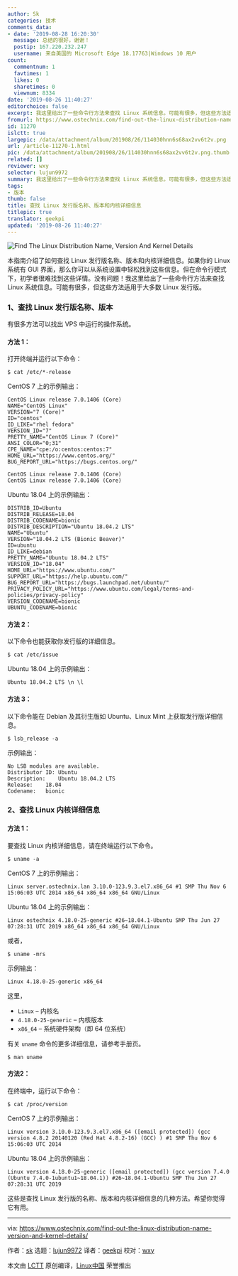 ```yaml
---
author: Sk
categories: 技术
comments_data:
- date: '2019-08-28 16:20:30'
  message: 总结的很好，谢谢！
  postip: 167.220.232.247
  username: 来自美国的 Microsoft Edge 18.17763|Windows 10 用户
count:
  commentnum: 1
  favtimes: 1
  likes: 0
  sharetimes: 0
  viewnum: 8334
date: '2019-08-26 11:40:27'
editorchoice: false
excerpt: 我这里给出了一些命令行方法来查找 Linux 系统信息。可能有很多，但这些方法适用于大多数 Linux 发行版。
fromurl: https://www.ostechnix.com/find-out-the-linux-distribution-name-version-and-kernel-details/
id: 11270
islctt: true
largepic: /data/attachment/album/201908/26/114030hnn6s68ax2vv6t2v.png
url: /article-11270-1.html
pic: /data/attachment/album/201908/26/114030hnn6s68ax2vv6t2v.png.thumb.jpg
related: []
reviewer: wxy
selector: lujun9972
summary: 我这里给出了一些命令行方法来查找 Linux 系统信息。可能有很多，但这些方法适用于大多数 Linux 发行版。
tags:
- 版本
thumb: false
title: 查找 Linux 发行版名称、版本和内核详细信息
titlepic: true
translator: geekpi
updated: '2019-08-26 11:40:27'
---
```


![Find The Linux Distribution Name, Version And Kernel Details](/data/attachment/album/201908/26/114030hnn6s68ax2vv6t2v.png)


本指南介绍了如何查找 Linux 发行版名称、版本和内核详细信息。如果你的 Linux 系统有 GUI 界面，那么你可以从系统设置中轻松找到这些信息。但在命令行模式下，初学者很难找到这些详情。没有问题！我这里给出了一些命令行方法来查找 Linux 系统信息。可能有很多，但这些方法适用于大多数 Linux 发行版。


### 1、查找 Linux 发行版名称、版本


有很多方法可以找出 VPS 中运行的操作系统。


#### 方法 1：


打开终端并运行以下命令：



```
$ cat /etc/*-release
```

CentOS 7 上的示例输出：



```
CentOS Linux release 7.0.1406 (Core)
NAME="CentOS Linux"
VERSION="7 (Core)"
ID="centos"
ID_LIKE="rhel fedora"
VERSION_ID="7"
PRETTY_NAME="CentOS Linux 7 (Core)"
ANSI_COLOR="0;31"
CPE_NAME="cpe:/o:centos:centos:7"
HOME_URL="https://www.centos.org/"
BUG_REPORT_URL="https://bugs.centos.org/"

CentOS Linux release 7.0.1406 (Core)
CentOS Linux release 7.0.1406 (Core)
```

Ubuntu 18.04 上的示例输出：



```
DISTRIB_ID=Ubuntu
DISTRIB_RELEASE=18.04
DISTRIB_CODENAME=bionic
DISTRIB_DESCRIPTION="Ubuntu 18.04.2 LTS"
NAME="Ubuntu"
VERSION="18.04.2 LTS (Bionic Beaver)"
ID=ubuntu
ID_LIKE=debian
PRETTY_NAME="Ubuntu 18.04.2 LTS"
VERSION_ID="18.04"
HOME_URL="https://www.ubuntu.com/"
SUPPORT_URL="https://help.ubuntu.com/"
BUG_REPORT_URL="https://bugs.launchpad.net/ubuntu/"
PRIVACY_POLICY_URL="https://www.ubuntu.com/legal/terms-and-policies/privacy-policy"
VERSION_CODENAME=bionic
UBUNTU_CODENAME=bionic
```

#### 方法 2：


以下命令也能获取你发行版的详细信息。



```
$ cat /etc/issue
```

Ubuntu 18.04 上的示例输出：



```
Ubuntu 18.04.2 LTS \n \l
```

#### 方法 3：


以下命令能在 Debian 及其衍生版如 Ubuntu、Linux Mint 上获取发行版详细信息。



```
$ lsb_release -a
```

示例输出：



```
No LSB modules are available.
Distributor ID: Ubuntu
Description:    Ubuntu 18.04.2 LTS
Release:    18.04
Codename:   bionic
```

### 2、查找 Linux 内核详细信息


#### 方法 1：


要查找 Linux 内核详细信息，请在终端运行以下命令。



```
$ uname -a
```

CentOS 7 上的示例输出：



```
Linux server.ostechnix.lan 3.10.0-123.9.3.el7.x86_64 #1 SMP Thu Nov 6 15:06:03 UTC 2014 x86_64 x86_64 x86_64 GNU/Linux
```

Ubuntu 18.04 上的示例输出：



```
Linux ostechnix 4.18.0-25-generic #26~18.04.1-Ubuntu SMP Thu Jun 27 07:28:31 UTC 2019 x86_64 x86_64 x86_64 GNU/Linux
```

或者，



```
$ uname -mrs
```

示例输出：



```
Linux 4.18.0-25-generic x86_64
```

这里，


* `Linux` – 内核名
* `4.18.0-25-generic` – 内核版本
* `x86_64` – 系统硬件架构（即 64 位系统）


有关 `uname` 命令的更多详细信息，请参考手册页。



```
$ man uname
```

#### 方法2：


在终端中，运行以下命令：



```
$ cat /proc/version
```

CentOS 7 上的示例输出：



```
Linux version 3.10.0-123.9.3.el7.x86_64 ([email protected]) (gcc version 4.8.2 20140120 (Red Hat 4.8.2-16) (GCC) ) #1 SMP Thu Nov 6 15:06:03 UTC 2014
```

Ubuntu 18.04 上的示例输出：



```
Linux version 4.18.0-25-generic ([email protected]) (gcc version 7.4.0 (Ubuntu 7.4.0-1ubuntu1~18.04.1)) #26~18.04.1-Ubuntu SMP Thu Jun 27 07:28:31 UTC 2019
```

这些是查找 Linux 发行版的名称、版本和内核详细信息的几种方法。希望你觉得它有用。




---


via: <https://www.ostechnix.com/find-out-the-linux-distribution-name-version-and-kernel-details/>


作者：[sk](https://www.ostechnix.com/author/sk/) 选题：[lujun9972](https://github.com/lujun9972) 译者：[geekpi](https://github.com/geekpi) 校对：[wxy](https://github.com/wxy)


本文由 [LCTT](https://github.com/LCTT/TranslateProject) 原创编译，[Linux中国](https://linux.cn/) 荣誉推出